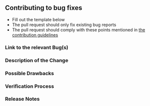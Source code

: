 ## Contributing to bug fixes

 - Fill out the template below
 - The pull request should only fix existing bug reports
 - The pull request should comply with these points mentioned in [the contribution guidelines](https://github.com/mali-git/POEM_develop/blob/master/.github/CONTRIBUTING.md#pull-request)


### Link to the relevant Bug(s)
<!--

Link to the issue describing the bug that you're fixing.

If there is not yet an issue for your bug, please open a new issue and then link to that issue in your pull request.
Note: In some cases, one person's "bug" is another person's "feature." If the pull request does not address an existing
issue with the "bug" label, the maintainers have the final say on whether the current behavior is a bug.

-->


### Description of the Change

<!--

We must be able to understand the design of your change from this description, so please walk us through the concepts.

-->


### Possible Drawbacks

<!-- What are the possible side-effects or negative impacts of the code change? -->


### Verification Process

<!--

What process did you follow to verify that the change has not introduced any regressions? Describe the actions you
performed and describe the results you observed.

-->


### Release Notes

<!--

Please describe the changes in a single line that explains this improvement in
terms that any user can understand.

Example:

- Fixed an issue where model parameters were not set correctly.
- Increased the performance of method X by avoiding redundant re-calculations of the loading vectors.

-->
 